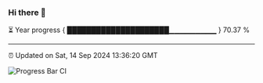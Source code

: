 ### Hi there 👋

⏳ Year progress { █████████████████████▁▁▁▁▁▁▁▁▁ } 70.37 %

---

⏰ Updated on Sat, 14 Sep 2024 13:36:20 GMT

![Progress Bar CI](https://github.com/IshwaranRudhara/GIT-ACTION/workflows/Progress%20Bar%20CI/badge.svg)
